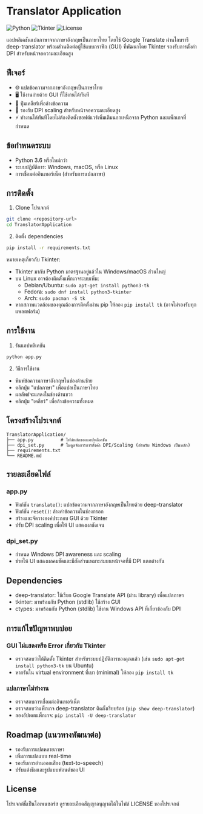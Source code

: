 # Translator Application

![Python](https://img.shields.io/badge/Python-3.6%2B-blue.svg)
![Tkinter](https://img.shields.io/badge/GUI-Tkinter-green.svg)
![License](https://img.shields.io/github/license/BossDever/TranslatorApplication?color=yellow)

แอปพลิเคชันแปลภาษาจากภาษาอังกฤษเป็นภาษาไทย โดยใช้ Google Translate ผ่านไลบรารี deep-translator พร้อมส่วนติดต่อผู้ใช้แบบกราฟิก (GUI) ที่พัฒนาโดย Tkinter รองรับการตั้งค่า DPI สำหรับหน้าจอความละเอียดสูง

## ฟีเจอร์

- 🌐 แปลข้อความจากภาษาอังกฤษเป็นภาษาไทย
- 🖥️ ใช้งานง่ายด้วย GUI ที่ใช้งานได้ทันที
- 🔄 ปุ่มเคลียร์เพื่อล้างข้อความ
- 📱 รองรับ DPI scaling สำหรับหน้าจอความละเอียดสูง
- ⚡ ทำงานได้ทันทีโดยไม่ต้องติดตั้งซอฟต์แวร์เพิ่มเติมนอกเหนือจาก Python และแพ็กเกจที่กำหนด

## ข้อกำหนดระบบ

- Python 3.6 หรือใหม่กว่า
- ระบบปฏิบัติการ: Windows, macOS, หรือ Linux
- การเชื่อมต่ออินเทอร์เน็ต (สำหรับการแปลภาษา)

## การติดตั้ง

1) Clone โปรเจกต์
```bash
git clone <repository-url>
cd TranslatorApplication
```

2) ติดตั้ง dependencies
```bash
pip install -r requirements.txt
```
หมายเหตุเกี่ยวกับ Tkinter:
- Tkinter มากับ Python มาตรฐานอยู่แล้วใน Windows/macOS ส่วนใหญ่
- บน Linux อาจต้องติดตั้งแพ็กเกจระบบเพิ่ม:
  - Debian/Ubuntu: `sudo apt-get install python3-tk`
  - Fedora: `sudo dnf install python3-tkinter`
  - Arch: `sudo pacman -S tk`
- หากสภาพแวดล้อมของคุณต้องการติดตั้งผ่าน pip ให้ลอง `pip install tk` (อาจไม่รองรับทุกแพลตฟอร์ม)

## การใช้งาน

1) รันแอปพลิเคชัน
```bash
python app.py
```

2) วิธีการใช้งาน
- พิมพ์ข้อความภาษาอังกฤษในช่องด้านซ้าย
- คลิกปุ่ม "แปลภาษา" เพื่อแปลเป็นภาษาไทย
- ผลลัพธ์จะแสดงในช่องด้านขวา
- คลิกปุ่ม "เคลียร์" เพื่อล้างข้อความทั้งหมด

## โครงสร้างโปรเจกต์

```
TranslatorApplication/
├── app.py          # ไฟล์หลักของแอปพลิเคชัน
├── dpi_set.py      # โมดูลจัดการการตั้งค่า DPI/Scaling (สำหรับ Windows เป็นหลัก)
├── requirements.txt
└── README.md
```

## รายละเอียดไฟล์

### app.py
- ฟังก์ชัน `translate()`: แปลข้อความจากภาษาอังกฤษเป็นไทยด้วย deep-translator
- ฟังก์ชัน `reset()`: ล้างค่าข้อความในช่องกรอก
- สร้างและจัดวางองค์ประกอบ GUI ด้วย Tkinter
- ปรับ DPI scaling เพื่อให้ UI แสดงผลชัดเจน

### dpi_set.py
- กำหนด Windows DPI awareness และ scaling
- ช่วยให้ UI แสดงผลคมชัดและมีสัดส่วนเหมาะสมบนหน้าจอที่มี DPI แตกต่างกัน

## Dependencies

- deep-translator: ใช้เรียก Google Translate API (ผ่าน library) เพื่อแปลภาษา
- tkinter: มาพร้อมกับ Python (stdlib) ใช้สร้าง GUI
- ctypes: มาพร้อมกับ Python (stdlib) ใช้งาน Windows API ที่เกี่ยวข้องกับ DPI

## การแก้ไขปัญหาพบบ่อย

### GUI ไม่แสดงหรือ Error เกี่ยวกับ Tkinter
- ตรวจสอบว่าได้ติดตั้ง Tkinter สำหรับระบบปฏิบัติการของคุณแล้ว (เช่น `sudo apt-get install python3-tk` บน Ubuntu)
- หากรันใน virtual environment ที่เบา (minimal) ให้ลอง `pip install tk`

### แปลภาษาไม่ทำงาน
- ตรวจสอบการเชื่อมต่ออินเทอร์เน็ต
- ตรวจสอบว่าแพ็กเกจ deep-translator ติดตั้งเรียบร้อย (`pip show deep-translator`)
- ลองอัปเดตแพ็กเกจ: `pip install -U deep-translator`

## Roadmap (แนวทางพัฒนาต่อ)
- รองรับการแปลหลายภาษา
- เพิ่มการแปลแบบ real-time
- รองรับการอ่านออกเสียง (text-to-speech)
- ปรับแต่งธีมและรูปแบบฟอนต์ของ UI

## License
โปรเจกต์นี้เป็นโอเพนซอร์ส ดูรายละเอียดสัญญาอนุญาตได้ในไฟล์ LICENSE ของโปรเจกต์